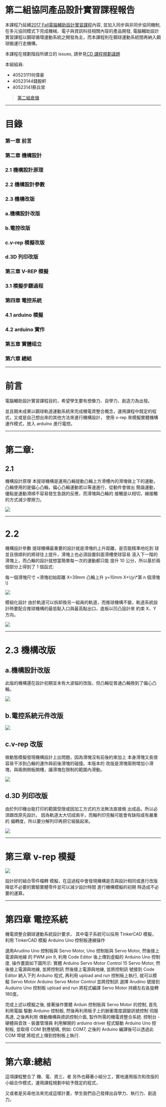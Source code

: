 # 第二組協同產品設計實習課程報告

本課程乃延續[2017 Fall電腦輔助設計實習課程](http://lab.kmol.info/2017fall)內容, 並加入同步與非同步協同機制, 在多元協同模式下完成機械、電子與資訊科技相關內容的產品開發, 電腦輔助設計實習課程以鋼球循環運動系統之開發為主，而本課程則在鋼球運動系統間再納入鋼球搬運行走機構。

本課程在規劃階段所建立的 issues, 請參見[CD 課程規劃議題](https://github.com/mdecourse/cd2018/issues?q=is%3Aissue+is%3Aclosed)

本組組員: 

* 40523111何偉豪
* 40523144錢毅軒
* 40523141蔡兵常

> [第二組倉儲](https://github.com/s40523141/cd2018)

---

# 目錄

### 第一章 前言

### 第二章 機構設計

### 2.1 機構設計原理

### 2.2 機構設計參數

### 2.3 機構改版

### a.機構設計改版

### b.電控改版

### c.v-rep 模擬改版

### d.3D 列印改版

### 第三章 V-REP 模擬

### 3.1 模擬步驟過程

### 第四章 電控系統

### 4.1 arduino 模擬

### 4.2 arduino 實作

### 第五章 實體组立

### 第六章 總結

---

# 前言

電腦輔助設計實習課程目的，希望學生要有想像力、自學力、創造力為出發。

並且期末成果以鋼球軌道運動系統來完成機電資整合概念，運用課程中既定的程式，又或是自己想出來的其他方法來進行機構設計， 使用 v-rep 來模擬實體機構運作模式，放入 arduino 進行電控。

---

# 第二章:

## 2.1

機構設計原理 本提球機構是運用凸輪提動凸輪上方滑槽內的滑塊做上下的運動， 凸輪使用的是偏心凸輪，偏心凸輪運動若以等速進行，從動件會做出 簡諧運動，優點是運動滑順不容易發生急跳的反應，而滑塊與凸輪的 接觸是以相切，線接觸的方式減少摩擦力。

![](/assets/簡諧運動.png)

---

# 2.2

機構設計參數 提球機構最重要的設計就是滑塊的上升距離，是否能精準地吃到 球並且很順利的將球往上提升，滑塊上也必須設置斜面滑槽使球容易 滾入下一階的滑塊上，而凸輪的設計就想當簡單每一次的運動都只能 提升 10 公分，所以基於兩個部分上得到了 1 個函式:

每一個滑塊尺寸 =滑塊初始距離 X=39mm 凸輪上升 y=10mm             X+\\\(y\\\*第 n 個滑塊\\\)

![](/assets/45未命名.png)

模組化設計 由於軌道可以拆卸換另一組員的軌道，而推球機構不變，軌道系統設 計時要配合推球機構的最低點入口與最高點出口，底板以凹凸設計來 約束 X、Y 方向。

![](/assets/1684165.png)

---

# 2.3 機構改版

## a.機構設計改版

此版的機構還在設計初期並未有大波幅的改版，但凸輪從普通凸輪換到了偏心凸輪。

![](/assets/897.png)

## b.電控系統元件改版

![](/assets/48489.png)

## c.v-rep 改版

做動態模擬發現機構設計上出問題，因為滑塊沒有前後約束加上 本身滑塊又長很容易干涉到凸輪的運作與前後滑塊的碰撞。本版本的 改版是滑塊兩側增加小滑塊，與兩側側板開槽，讓滑塊在限制的範圍內滑動。

![](/assets/4848964.png)

## d.3D 列印改版

由於列印機台能打印的範圍受限或因加工方式的方法無法直接做 出成品，所以必須跟改原先設計。 因為軌道太大切成兩半，而軸列印完軸可能會有缺陷或有嚴重的 偏轉度，所以要分解列印再把它組裝起來。

![](/assets/4894984896.png)

---

# 第三章 v-rep 模擬

![](/assets/489489.png)

設計好的組合零件檔轉 模擬，在這過程中會發現機構是否與設計相同或進行改版 降低不必要的實驗實體零件並可以減少設計時間 進行機構模擬的初期 時造成不必要的運算。

---

# 第四章 電控系統

機電資整合鋼球運動系統設計要求， 其中電子系統可以採用 TinkerCAD 模擬， 利用 TinkerCAD 模擬 Arduino Uno 控制板連線操作

選用Arudino Uno 控制板與 Servo Motor, Uno 控制板與 Servo Motor, 然後接上電源與地線 的 PWM pin 9, 利用 Code Editor 後上傳到虛擬的 Arduino Uno 控制 度. 操作畫面如下圖所示: 實體 Arduino Servo Motor Control 15 Servo Motor, 然後接上電源與地線, 並將控制訊 然後接上電源與地線, 並將控制訊 號接到 Code Editor 納入下列 Arduino 程式, 再利用 upload and run 控制板上執行, 就可以模擬 Servo Motor Arduino Servo Motor Control 並將控制訊 選擇 Arudino 號接到 Auduino Uno 控制板 upload and run 將程式編譯 Servo Motor 持續左右各旋轉 180度。

完成上述以模擬之後, 接著操作實體 Arduin 控制板與 Servo Motor 的控制, 首先利用電腦 驅動 Arduino 控制板, 然後再利用板子上的脈衝寬度調變訊號控制 伺服馬達, 之後再利用 傳動機構與資訊控制介面, 製作所需的機電資整合系統. 控制台 - 硬體與音效 - 裝置管理員 利用解開的 arduino driver 程式驅動 Arduino Uno 控 制板, 並取得 COM 對應號碼, 例如: COM7, 之後的 Arduino 編譯後可以透過此 COM 埠號 將程式上傳到控制板上執行.

---

# 第六章:總結

這項課程整合了 機、電、資三，者 另外也藉著小組分工，實地運用版次和改版的小組合作模式，運用課程規劃中給予既定的程式，

又或者是另尋他法來完成這樣計畫，學生我們自己發揮出自學力、執行力、創造力。


